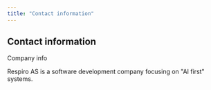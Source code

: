 ```yaml
---
title: "Contact information"
---
```


## Contact information

Company info

Respiro AS is a software development company focusing on "AI first" systems.
